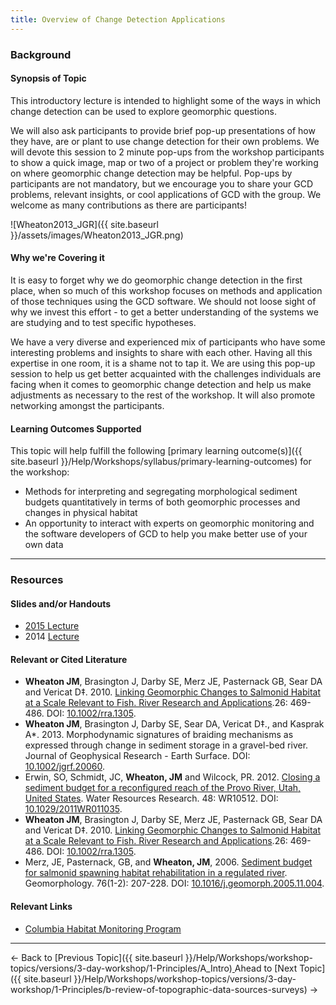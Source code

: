 ```yaml
---
title: Overview of Change Detection Applications
---
```


### Background

#### Synopsis of Topic

This introductory lecture is intended to highlight some of the ways in which change detection can be used to explore geomorphic questions. 

We will also ask participants to provide brief pop-up presentations of how they have, are or plant to use change detection for their own problems. We will devote this session to 2 minute pop-ups from the workshop participants to show a quick image, map or two of a project or problem they're working on where geomorphic change detection may be helpful. Pop-ups by participants are not mandatory, but we encourage you to share your GCD problems, relevant insights, or cool applications of GCD with the group. We welcome as many contributions as there are participants!

![Wheaton2013_JGR]({{ site.baseurl }}/assets/images/Wheaton2013_JGR.png)

#### Why we're Covering it

It is easy to forget why we do geomorphic change detection in the first place, when so much of this workshop focuses on methods and application of those techniques using the GCD software. We should not loose sight of why we invest this effort - to get a better understanding of the systems we are studying and to test specific hypotheses. 

We have a very diverse and experienced mix of participants who have some interesting problems and insights to share with each other. Having all this expertise in one room, it is a shame not to tap it. We are using this pop-up session to help us get better acquainted with the challenges individuals are facing when it comes to geomorphic change detection and help us make adjustments as necessary to the rest of the workshop. It will also promote networking amongst the participants. 

#### Learning Outcomes Supported

This topic will help fulfill the following [primary learning outcome(s)]({{ site.baseurl }}/Help/Workshops/syllabus/primary-learning-outcomes) for the workshop:

- Methods for interpreting and segregating morphological sediment budgets quantitatively in terms of both geomorphic processes and changes in physical habitat
- An opportunity to interact with experts on geomorphic monitoring and the software developers of GCD to help you make better use of your own data

------

### Resources

#### Slides and/or Handouts

- [2015 Lecture](http://etalweb.joewheaton.org/etal_workshops/GCD/2015_USU/B_Applications.pdf) 
- 2014 [Lecture](http://etal.usu.edu/GCD/Workshop/2015_RRNW/Lectures/B_Applications.pdf)  

#### Relevant or Cited Literature

- **Wheaton JM**, Brasington J, Darby SE, Merz JE, Pasternack GB, Sear DA and Vericat D‡. 2010. [Linking Geomorphic Changes to Salmonid Habitat at a Scale Relevant to Fish. River Research and Applications](http://www.joewheaton.org/Home/research/paper-downloads/Wheaton_EcohydraulicSI_RRA.pdf).26: 469-486. DOI: [10.1002/rra.1305](http://dx.doi.org/10.1002/rra.1305).
- **Wheaton JM**, Brasington J, Darby SE, Sear DA, Vericat D‡., and Kasprak A*. 2013. Morphodynamic signatures of braiding mechanisms as expressed through change in sediment storage in a gravel-bed river. Journal of Geophysical Research - Earth Surface. DOI: [10.1002/jgrf.20060](http://dx.doi.org/10.1002/jgrf.20060).
- Erwin, SO, Schmidt, JC, **Wheaton, JM** and Wilcock, PR. 2012. [Closing a sediment budget for a reconfigured reach of the Provo River, Utah, United States](http://etal.usu.edu/Downloads/wrcr13567.pdf). Water Resources Research. 48: WR10512. DOI: [10.1029/2011WR011035](http://dx.doi.org/10.1029/2011WR011035).
- **Wheaton JM**, Brasington J, Darby SE, Merz JE, Pasternack GB, Sear DA and Vericat D‡. 2010. [Linking Geomorphic Changes to Salmonid Habitat at a Scale Relevant to Fish. River Research and Applications](http://www.joewheaton.org/Home/research/paper-downloads/Wheaton_EcohydraulicSI_RRA.pdf).26: 469-486. DOI: [10.1002/rra.1305](http://dx.doi.org/10.1002/rra.1305).
- Merz, JE, Pasternack, GB, and **Wheaton, JM**, 2006. [Sediment budget for salmonid spawning habitat rehabilitation in a regulated river](http://etal.usu.edu/Downloads/Merz_Sedbudget.pdf). Geomorphology. 76(1-2): 207-228. DOI: [10.1016/j.geomorph.2005.11.004](http://dx.doi.org/10.1016/j.geomorph.2005.11.004).

#### Relevant Links

- [Columbia Habitat Monitoring Program](http://champmonitoring.org/)

------

← Back to [Previous Topic]({{ site.baseurl }}/Help/Workshops/workshop-topics/versions/3-day-workshop/1-Principles/A_Intro)[ ](http://gcdworkshop.joewheaton.org/system/errors/NodeNotFound?suri=wuid:gx:7c046a548956bd8e)               Ahead to [Next Topic]({{ site.baseurl }}/Help/Workshops/workshop-topics/versions/3-day-workshop/1-Principles/b-review-of-topographic-data-sources-surveys)  →